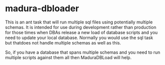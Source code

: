 madura-dbloader
===============

This is an ant task that will run multiple sql files using potentially multiple schemas. It is intended for use during development rather than production for those times when DBAs release a new load of database scripts and you need to update your local database. Normally you would use the <courier>sql</courier> task but thatdoes not handle multiple schemas as well as this.

So, if you have a database that spans multiple schemas and you need to run multiple scripts against them all then MaduraDBLoad will help.
